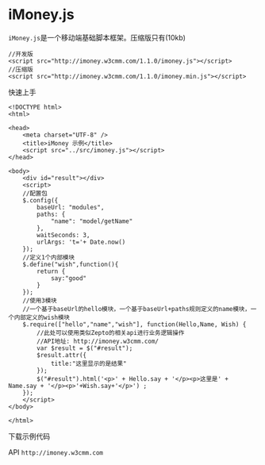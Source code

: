 iMoney.js
===============

`iMoney.js`是一个移动端基础脚本框架。压缩版只有(10kb)

    //开发版
    <script src="http://imoney.w3cmm.com/1.1.0/imoney.js"></script>
    //压缩版
    <script src="http://imoney.w3cmm.com/1.1.0/imoney.min.js"></script>

快速上手

    <!DOCTYPE html>
    <html>

    <head>
        <meta charset="UTF-8" />
        <title>iMoney 示例</title>
        <script src="../src/imoney.js"></script>
    </head>

    <body>
        <div id="result"></div>
        <script>
        //配置包
        $.config({
            baseUrl: "modules",
            paths: {
                "name": "model/getName"
            },
            waitSeconds: 3,
            urlArgs: 't='+ Date.now()
        });
        //定义1个内部模块
        $.define("wish",function(){
            return {
                say:"good"
            }
        });
        //使用3模块
        //一个基于baseUrl的hello模块，一个基于baseUrl+paths规则定义的name模块，一个内部定义的wish模块
        $.require(["hello","name","wish"], function(Hello,Name, Wish) {
            //此处可以使用类似Zepto的相关api进行业务逻辑操作
            //API地址: http://imoney.w3cmm.com/
            var $result = $("#result");
            $result.attr({
                title:"这里显示的是结果"
            });
            $("#result").html('<p>' + Hello.say + '</p><p>这里是' + Name.say + '</p><p>'+Wish.say+'</p>') ;
        });
        </script>
    </body>

    </html>

下载示例代码

API `http://imoney.w3cmm.com`

